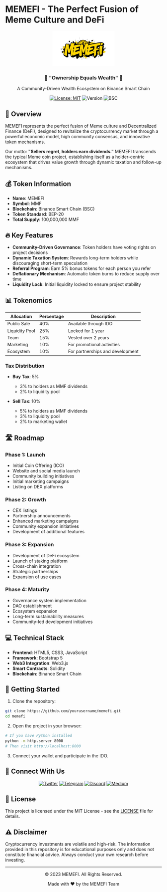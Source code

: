 # MEMEFI - The Perfect Fusion of Meme Culture and DeFi

<div align="center">
  <img src="images/memefi-logo.png" alt="MEMEFI Logo" width="200">
  <br>
  <h3>🚀 "Ownership Equals Wealth" 🚀</h3>
  <p>A Community-Driven Wealth Ecosystem on Binance Smart Chain</p>
  
  [![License: MIT](https://img.shields.io/badge/License-MIT-yellow.svg)](https://opensource.org/licenses/MIT)
  ![Version](https://img.shields.io/badge/version-1.0.0-blue)
  ![BSC](https://img.shields.io/badge/BSC-Network-F0B90B)
</div>

## 🌟 Overview

MEMEFI represents the perfect fusion of Meme culture and Decentralized Finance (DeFi), designed to revitalize the cryptocurrency market through a powerful economic model, high community consensus, and innovative token mechanisms.

Our motto: **"Sellers regret, holders earn dividends."** MEMEFI transcends the typical Meme coin project, establishing itself as a holder-centric ecosystem that drives value growth through dynamic taxation and follow-up mechanisms.

## 💰 Token Information

- **Name**: MEMEFI
- **Symbol**: MMF
- **Blockchain**: Binance Smart Chain (BSC)
- **Token Standard**: BEP-20
- **Total Supply**: 100,000,000 MMF

## 🔥 Key Features

- **Community-Driven Governance**: Token holders have voting rights on project decisions
- **Dynamic Taxation System**: Rewards long-term holders while discouraging short-term speculation
- **Referral Program**: Earn 5% bonus tokens for each person you refer
- **Deflationary Mechanism**: Automatic token burns to reduce supply over time
- **Liquidity Lock**: Initial liquidity locked to ensure project stability

## 📊 Tokenomics

| Allocation | Percentage | Description |
|------------|------------|-------------|
| Public Sale | 40% | Available through IDO |
| Liquidity Pool | 25% | Locked for 1 year |
| Team | 15% | Vested over 2 years |
| Marketing | 10% | For promotional activities |
| Ecosystem | 10% | For partnerships and development |

### Tax Distribution

- **Buy Tax**: 5%
  - 3% to holders as MMF dividends
  - 2% to liquidity pool

- **Sell Tax**: 10%
  - 5% to holders as MMF dividends
  - 3% to liquidity pool
  - 2% to marketing wallet

## 🛣️ Roadmap

### Phase 1: Launch
- Initial Coin Offering (ICO)
- Website and social media launch
- Community building initiatives
- Initial marketing campaigns
- Listing on DEX platforms

### Phase 2: Growth
- CEX listings
- Partnership announcements
- Enhanced marketing campaigns
- Community expansion initiatives
- Development of additional features

### Phase 3: Expansion
- Development of DeFi ecosystem
- Launch of staking platform
- Cross-chain integration
- Strategic partnerships
- Expansion of use cases

### Phase 4: Maturity
- Governance system implementation
- DAO establishment
- Ecosystem expansion
- Long-term sustainability measures
- Community-led development initiatives

## 💻 Technical Stack

- **Frontend**: HTML5, CSS3, JavaScript
- **Framework**: Bootstrap 5
- **Web3 Integration**: Web3.js
- **Smart Contracts**: Solidity
- **Blockchain**: Binance Smart Chain

## 🚀 Getting Started

1. Clone the repository:
```bash
git clone https://github.com/yourusername/memefi.git
cd memefi
```

2. Open the project in your browser:
```bash
# If you have Python installed
python -m http.server 8000
# Then visit http://localhost:8000
```

3. Connect your wallet and participate in the IDO.

## 📱 Connect With Us

<div align="center">
  
[![Twitter](https://img.shields.io/badge/Twitter-1DA1F2?style=for-the-badge&logo=twitter&logoColor=white)](https://twitter.com/memefi_official)
[![Telegram](https://img.shields.io/badge/Telegram-2CA5E0?style=for-the-badge&logo=telegram&logoColor=white)](https://t.me/memefi_official)
[![Discord](https://img.shields.io/badge/Discord-7289DA?style=for-the-badge&logo=discord&logoColor=white)](https://discord.gg/memefi)
[![Medium](https://img.shields.io/badge/Medium-12100E?style=for-the-badge&logo=medium&logoColor=white)](https://medium.com/@memefi)

</div>

## 📄 License

This project is licensed under the MIT License - see the [LICENSE](LICENSE) file for details.

## ⚠️ Disclaimer

Cryptocurrency investments are volatile and high-risk. The information provided in this repository is for educational purposes only and does not constitute financial advice. Always conduct your own research before investing.

---

<div align="center">
  <p>© 2023 MEMEFI. All Rights Reserved.</p>
  <p>Made with ❤️ by the MEMEFI Team</p>
</div> 